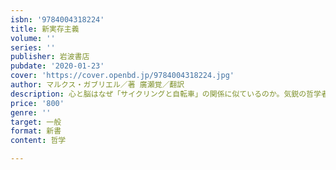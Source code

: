 ```yaml
---
isbn: '9784004318224'
title: 新実存主義
volume: ''
series: ''
publisher: 岩波書店
pubdate: '2020-01-23'
cover: 'https://cover.openbd.jp/9784004318224.jpg'
author: マルクス・ガブリエル／著 廣瀬覚／翻訳
description: 心と脳はなぜ「サイクリングと自転車」の関係に似ているのか。気鋭の哲学者による新たな存在テーゼ。
price: '800'
genre: ''
target: 一般
format: 新書
content: 哲学

---
```

